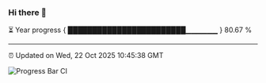 ### Hi there 👋

⏳ Year progress { ████████████████████████▁▁▁▁▁▁ } 80.67 %

---

⏰ Updated on Wed, 22 Oct 2025 10:45:38 GMT

![Progress Bar CI](https://github.com/IshwaranRudhara/GIT-ACTION/workflows/Progress%20Bar%20CI/badge.svg)
